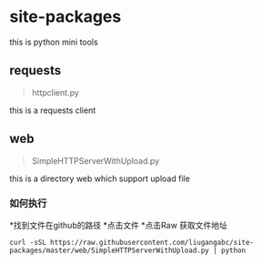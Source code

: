 # site-packages
this is python mini tools

## requests

> httpclient.py

this is a requests client

## web

> SimpleHTTPServerWithUpload.py

this is a directory web which support upload file

### 如何执行
*找到文件在github的路径
*点击文件
*点击Raw 获取文件地址

```
curl -sSL https://raw.githubusercontent.com/liugangabc/site-packages/master/web/SimpleHTTPServerWithUpload.py | python
```
